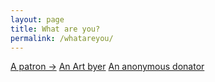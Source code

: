 ```yaml
---
layout: page
title: What are you?
permalink: /whatareyou/
---
```

<div class="page">
  <a href="/patrons">A patron -></a>
  <a href="/artbyers">An Art byer</a>
  <a href="/anons">An anonymous donator</a>
  <a></a>

</div>

